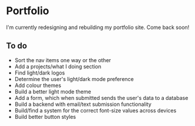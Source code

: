 # Portfolio

I'm currently redesigning and rebuilding my portfolio site. Come back soon!

## To do

* Sort the nav items one way or the other
* Add a projects/what I doing section
* Find light/dark logos
* Determine the user's light/dark mode preference
* Add colour themes
* Build a better light mode theme
* Add a form, which when submitted sends the user's data to a database
* Build a backend with email/text submission functionality
* Build/find a system for the correct font-size values across devices
* Build better button styles